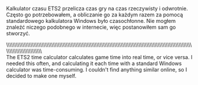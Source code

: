 Kalkulator czasu ETS2 przelicza czas gry na czas rzeczywisty i odwrotnie. Często go potrzebowałem, a obliczanie go za każdym razem za pomocą standardowego kalkulatora Windows było czasochłonne. Nie mogłem znaleźć niczego podobnego w internecie, więc postanowiłem sam go stworzyć.

\\\\\\\\\\\\\\\\\\\\\\\\\\\\\\\\\\\\\\\\\\\\\\\\\\\\\\\\\\\\\\\\\\\\\\\\\\\\\\\\\\\\\\\\\\\\\\\\\\\\\\\\\\\\\\\\\\\\\\\\\\\\\\\\\\\\\\\\\\\\\\\\\\\\\\\\\\\\\\\\\\\\\\\\\\\\\\\\\\\\\\\\\\\\\\\\\\\\\\\\\\\\\\\\\\\\\\\\\\\\\\\\\\\\\\\\\\\\\\\\\\\\\\\\\\\\\\\\\\\\\\\\\\\\\\\\\\\
The ETS2 time calculator calculates game time into real time, or vice versa. I needed this often, and calculating it each time with a standard Windows calculator was time-consuming. I couldn't find anything similar online, so I decided to make one myself.
